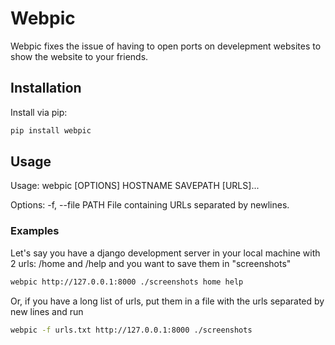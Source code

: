 # Webpic

Webpic fixes the issue of having to open ports on develepment websites to show the website to your friends.

## Installation

Install via pip:
```bash
pip install webpic      
```

## Usage

Usage: webpic [OPTIONS] HOSTNAME SAVEPATH [URLS]...

Options:
  -f, --file PATH  File containing URLs separated by newlines.

### Examples

Let's say you have a django development server in your local machine with 2 urls: /home and /help and you want to save them in "screenshots"

```bash
webpic http://127.0.0.1:8000 ./screenshots home help
```

Or, if you have a long list of urls, put them in a file with the urls separated by new lines and run

```bash
webpic -f urls.txt http://127.0.0.1:8000 ./screenshots 
```